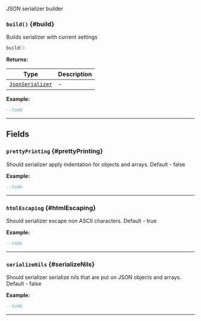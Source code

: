 JSON serializer builder

### <code>build()</code> \{#build}

Builds serializer with current settings

```lua
build()
```

**Returns:**

| Type                             | Description |
| -------------------------------- | ----------- |
| <code>[JsonSerializer](#)</code> | -           |

**Example:**

```lua
--todo
```

---

## Fields

### <code>prettyPrinting</code> \{#prettyPrinting}

Should serializer apply indentation for objects and arrays. Default - false

**Example:**

```lua
--todo
```

---

### <code>htmlEscaping</code> \{#htmlEscaping}

Should serializer escape non ASCII characters. Default - true

**Example:**

```lua
--todo
```

---

### <code>serializeNils</code> \{#serializeNils}

Should serializer serialize nils that are put on JSON objects and arrays. Default - false

**Example:**

```lua
--todo
```

---
